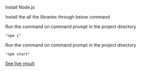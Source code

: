 Install Node.js


Install the all the libraries through below command


Run the command on command prompt in the project directory

```
"npm i"
```

Run the command on command prompt in the project directory

```
"npm start"
```
[See live result](https://w64wk371k7.codesandbox.io/)
